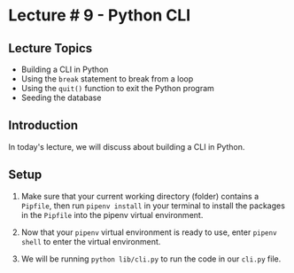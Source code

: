 # Lecture # 9 - Python CLI

## Lecture Topics

- Building a CLI in Python
- Using the `break` statement to break from a loop
- Using the `quit()` function to exit the Python program
- Seeding the database

## Introduction

In today's lecture, we will discuss about building a CLI in Python.

## Setup

1. Make sure that your current working directory (folder) contains a `Pipfile`, then run `pipenv install` in your terminal to install the packages in the `Pipfile` into the pipenv virtual environment.

2. Now that your `pipenv` virtual environment is ready to use, enter `pipenv shell` to enter the virtual environment.

3. We will be running `python lib/cli.py` to run the code in our `cli.py` file.